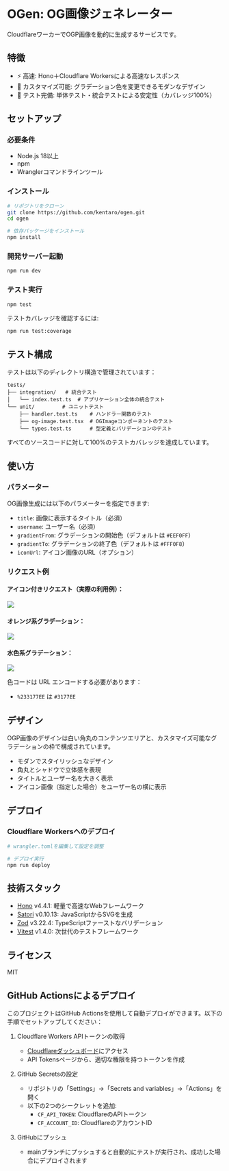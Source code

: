 # OGen: OG画像ジェネレーター

CloudflareワーカーでOGP画像を動的に生成するサービスです。

## 特徴

- ⚡️ 高速: Hono＋Cloudflare Workersによる高速なレスポンス
- 🎨 カスタマイズ可能: グラデーション色を変更できるモダンなデザイン
- 🧪 テスト完備: 単体テスト・統合テストによる安定性（カバレッジ100%）

## セットアップ

### 必要条件

- Node.js 18以上
- npm
- Wranglerコマンドラインツール

### インストール

```bash
# リポジトリをクローン
git clone https://github.com/kentaro/ogen.git
cd ogen

# 依存パッケージをインストール
npm install
```

### 開発サーバー起動

```bash
npm run dev
```

### テスト実行

```bash
npm test
```

テストカバレッジを確認するには:

```bash
npm run test:coverage
```

## テスト構成

テストは以下のディレクトリ構造で管理されています：

```
tests/
├── integration/   # 統合テスト
│   └── index.test.ts  # アプリケーション全体の統合テスト
└── unit/         # ユニットテスト
    ├── handler.test.ts    # ハンドラー関数のテスト
    ├── og-image.test.tsx  # OGImageコンポーネントのテスト
    └── types.test.ts      # 型定義とバリデーションのテスト
```

すべてのソースコードに対して100%のテストカバレッジを達成しています。

## 使い方

### パラメーター

OG画像生成には以下のパラメーターを指定できます:

- `title`: 画像に表示するタイトル（必須）
- `username`: ユーザー名（必須）
- `gradientFrom`: グラデーションの開始色（デフォルトは `#EEF0FF`）
- `gradientTo`: グラデーションの終了色（デフォルトは `#FFF0F8`）
- `iconUrl`: アイコン画像のURL（オプション）

### リクエスト例

#### アイコン付きリクエスト（実際の利用例）：

![](https://ogen.kentarok.workers.dev/og?title=og:image%E3%82%92%E5%8B%95%E7%9A%84%E3%81%AB%E4%BD%9C%E6%88%90%E3%81%99%E3%82%8BWeb%E3%82%A2%E3%83%97%E3%83%AA%E3%82%92Hono%EF%BC%8BCloudflare%20Workers%E3%81%A7%E4%BD%9C%E3%81%A3%E3%81%9F%EF%BC%81%20&username=%E6%A0%97%E6%9E%97%E5%81%A5%E5%A4%AA%E9%83%8E&iconUrl=https://pbs.twimg.com/profile_images/1893532407988367361/5EfifO80_400x400.jpg)

#### オレンジ系グラデーション：

![](https://ogen.kentarok.workers.dev/og?title=og:image%E3%82%92%E5%8B%95%E7%9A%84%E3%81%AB%E4%BD%9C%E6%88%90%E3%81%99%E3%82%8BWeb%E3%82%A2%E3%83%97%E3%83%AA%E3%82%92Hono%EF%BC%8BCloudflare%20Workers%E3%81%A7%E4%BD%9C%E3%81%A3%E3%81%9F%EF%BC%81%20&username=%E6%A0%97%E6%9E%97%E5%81%A5%E5%A4%AA%E9%83%8E&iconUrl=https://pbs.twimg.com/profile_images/1893532407988367361/5EfifO80_400x400.jpg&gradientFrom=%23FF8C00&gradientTo=%23FFA500)

#### 水色系グラデーション：

![](https://ogen.kentarok.workers.dev/og?title=og:image%E3%82%92%E5%8B%95%E7%9A%84%E3%81%AB%E4%BD%9C%E6%88%90%E3%81%99%E3%82%8BWeb%E3%82%A2%E3%83%97%E3%83%AA%E3%82%92Hono%EF%BC%8BCloudflare%20Workers%E3%81%A7%E4%BD%9C%E3%81%A3%E3%81%9F%EF%BC%81%20&username=%E6%A0%97%E6%9E%97%E5%81%A5%E5%A4%AA%E9%83%8E&iconUrl=https://pbs.twimg.com/profile_images/1893532407988367361/5EfifO80_400x400.jpg&gradientFrom=%2300C6FF&gradientTo=%230072FF)

色コードは URL エンコードする必要があります：

- `%233177EE` は `#3177EE`

## デザイン

OGP画像のデザインは白い角丸のコンテンツエリアと、カスタマイズ可能なグラデーションの枠で構成されています。

- モダンでスタイリッシュなデザイン
- 角丸とシャドウで立体感を表現
- タイトルとユーザー名を大きく表示
- アイコン画像（指定した場合）をユーザー名の横に表示

## デプロイ

### Cloudflare Workersへのデプロイ

```bash
# wrangler.tomlを編集して設定を調整

# デプロイ実行
npm run deploy
```

## 技術スタック

- [Hono](https://hono.dev/) v4.4.1: 軽量で高速なWebフレームワーク
- [Satori](https://github.com/vercel/satori) v0.10.13: JavaScriptからSVGを生成
- [Zod](https://zod.dev/) v3.22.4: TypeScriptファーストなバリデーション
- [Vitest](https://vitest.dev/) v1.4.0: 次世代のテストフレームワーク

## ライセンス

MIT 

## GitHub Actionsによるデプロイ

このプロジェクトはGitHub Actionsを使用して自動デプロイができます。以下の手順でセットアップしてください：

1. Cloudflare Workers APIトークンの取得
   - [Cloudflareダッシュボード](https://dash.cloudflare.com/)にアクセス
   - API Tokensページから、適切な権限を持つトークンを作成

2. GitHub Secretsの設定
   - リポジトリの「Settings」→「Secrets and variables」→「Actions」を開く
   - 以下の2つのシークレットを追加:
     - `CF_API_TOKEN`: CloudflareのAPIトークン
     - `CF_ACCOUNT_ID`: CloudflareのアカウントID

3. GitHubにプッシュ
   - mainブランチにプッシュすると自動的にテストが実行され、成功した場合にデプロイされます 